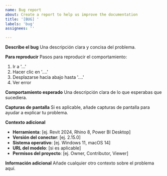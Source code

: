 ```yaml
---
name: Bug report
about: Create a report to help us improve the documentation
title: '[BUG] '
labels: 'bug'
assignees: ''

---
```


**Describe el bug**
Una descripción clara y concisa del problema.

**Para reproducir**
Pasos para reproducir el comportamiento:
1. Ir a '...'
2. Hacer clic en '....'
3. Desplazarse hacia abajo hasta '....'
4. Ver error

**Comportamiento esperado**
Una descripción clara de lo que esperabas que sucediera.

**Capturas de pantalla**
Si es aplicable, añade capturas de pantalla para ayudar a explicar tu problema.

**Contexto adicional**
- **Herramienta**: [ej. Revit 2024, Rhino 8, Power BI Desktop]
- **Versión del conector**: [ej. 2.15.0]
- **Sistema operativo**: [ej. Windows 11, macOS 14]
- **URL del modelo**: [si es aplicable]
- **Permisos del proyecto**: [ej. Owner, Contributor, Viewer]

**Información adicional**
Añade cualquier otro contexto sobre el problema aquí.
